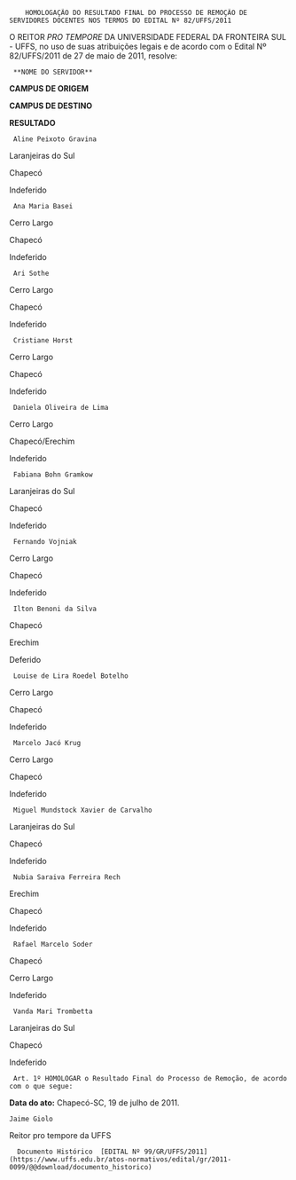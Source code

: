         HOMOLOGAÇÃO DO RESULTADO FINAL DO PROCESSO DE REMOÇÃO DE SERVIDORES DOCENTES NOS TERMOS DO EDITAL Nº 82/UFFS/2011  

O REITOR *PRO TEMPORE* DA UNIVERSIDADE FEDERAL DA FRONTEIRA SUL - UFFS, no uso de suas atribuições legais e de acordo com o Edital Nº 82/UFFS/2011 de 27 de maio de 2011, resolve:

     **NOME DO SERVIDOR**

   **CAMPUS DE ORIGEM**

   **CAMPUS DE DESTINO**

   **RESULTADO**

     Aline Peixoto Gravina

   Laranjeiras do Sul

   Chapecó

   Indeferido

     Ana Maria Basei

   Cerro Largo

   Chapecó

   Indeferido

     Ari Sothe

   Cerro Largo

   Chapecó

   Indeferido

     Cristiane Horst

   Cerro Largo

   Chapecó

   Indeferido

     Daniela Oliveira de Lima

   Cerro Largo

   Chapecó/Erechim

   Indeferido

     Fabiana Bohn Gramkow

   Laranjeiras do Sul

   Chapecó

   Indeferido

     Fernando Vojniak

   Cerro Largo

   Chapecó

   Indeferido

     Ilton Benoni da Silva

   Chapecó

   Erechim

   Deferido

     Louise de Lira Roedel Botelho

   Cerro Largo

   Chapecó

   Indeferido

     Marcelo Jacó Krug

   Cerro Largo

   Chapecó

   Indeferido

     Miguel Mundstock Xavier de Carvalho

   Laranjeiras do Sul

   Chapecó

   Indeferido

     Nubia Saraiva Ferreira Rech

   Erechim

   Chapecó

   Indeferido

     Rafael Marcelo Soder 

   Chapecó

   Cerro Largo

   Indeferido

     Vanda Mari Trombetta

   Laranjeiras do Sul

   Chapecó

   Indeferido

     Art. 1º HOMOLOGAR o Resultado Final do Processo de Remoção, de acordo com o que segue:

  

   **Data do ato:** Chapecó-SC, 19 de julho de 2011.   
 

    Jaime Giolo   
 Reitor pro tempore da UFFS 

      Documento Histórico  [EDITAL Nº 99/GR/UFFS/2011](https://www.uffs.edu.br/atos-normativos/edital/gr/2011-0099/@@download/documento_historico)     
      